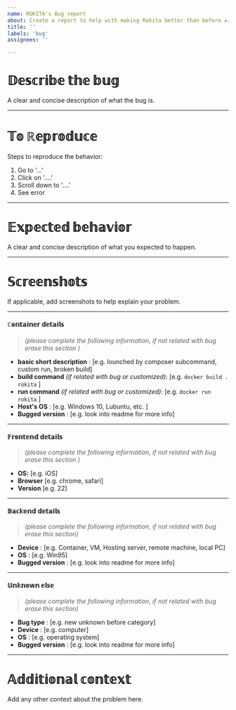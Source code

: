 ```yaml
---
name: ROKITA's Bug report
about: Create a report to help with making Rokita better than before ★★★★★ thank you for your feedback! ^^
title: ''
labels: 'bug'
assignees: ''

---
```


# **𝔻𝕖𝕤𝕔𝕣𝕚𝕓𝕖 𝕥𝕙𝕖 𝕓𝕦𝕘**

A clear and concise description of what the bug is.

---

# **𝕋𝕠 ℝ𝕖𝕡𝕣𝕠𝕕𝕦𝕔𝕖**

Steps to reproduce the behavior:
1. Go to '...'
2. Click on '....'
3. Scroll down to '....'
4. See error

---

# **𝔼𝕩𝕡𝕖𝕔𝕥𝕖𝕕 𝕓𝕖𝕙𝕒𝕧𝕚𝕠𝕣**
A clear and concise description of what you expected to happen.

---

# **𝕊𝕔𝕣𝕖𝕖𝕟𝕤𝕙𝕠𝕥𝕤**
If applicable, add screenshots to help explain your problem.

---

#### **ℂ𝕠𝕟𝕥𝕒𝕚𝕟𝕖𝕣 𝕕𝕖𝕥𝕒𝕚𝕝𝕤** 
> _(please complete the following information, if not related with bug erase this section )_

 - **basic short description** : [e.g. lounched by composer subcommand, custom run, broken build]
 - **build command** _(if related with bug or customized)_: [e.g. `docker build . rokita` ]
 - **run command** _(if related with bug or customized)_: [e.g. `docker run rokita` ]
 - **Host's OS** : [e.g. Windows 10, Lubuntu, etc. ]
 - **Bugged version** : [e.g. look into readme for more info]

---

#### **𝔽𝕣𝕠𝕟𝕥𝕖𝕟𝕕 𝕕𝕖𝕥𝕒𝕚𝕝𝕤**
> _(please complete the following information, if not related with bug erase this section )_

 - **OS:** [e.g. iOS]
 - **Browser** [e.g. chrome, safari]
 - **Version** [e.g. 22]

---

#### **𝔹𝕒𝕔𝕜𝕖𝕟𝕕 𝕕𝕖𝕥𝕒𝕚𝕝𝕤** 
> _(please complete the following information, if not related with bug erase this section)_

 - **Device** : [e.g. Container, VM, Hosting server, remote machine, local PC]
 - **OS** : [e.g. Win95] 
 - **Bugged version** : [e.g. look into readme for more info]

---

 #### **𝕌𝕟𝕜𝕟𝕠𝕨𝕟 𝕖𝕝𝕤𝕖** 
 > _(please complete the following information, if not related with bug erase this section)_
 
 - **Bug type** : [e.g. new unknown before category] 
 - **Device** : [e.g. computer]
 - **OS** : [e.g. operating system] 
 - **Bugged version** : [e.g. look into readme for more info]

---

# **𝔸𝕕𝕕𝕚𝕥𝕚𝕠𝕟𝕒𝕝 𝕔𝕠𝕟𝕥𝕖𝕩𝕥**
Add any other context about the problem here.
